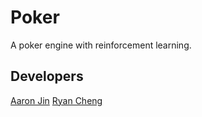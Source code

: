 # Poker

A poker engine with reinforcement learning.

## Developers

[Aaron Jin](https://github.com/aaronkjin)
[Ryan Cheng](https://github.com/ryachen01)
